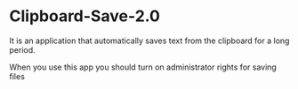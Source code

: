 # Clipboard-Save-2.0
It is an application that automatically saves text from the clipboard for a long period.

When you use this app you should turn on administrator rights for saving files

